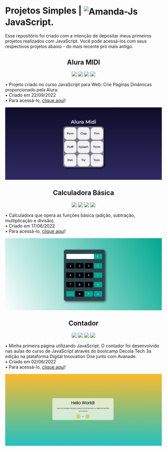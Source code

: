 # Projetos Simples | <img align="center" alt="Amanda-Js" height="35" width="45" src="https://cdn.jsdelivr.net/gh/devicons/devicon/icons/javascript/javascript-original.svg">JavaScript.</h1>

<p> Esse repositório foi criado com a intenção de depositar meus primeiros projetos realizados com JavaScript. Você pode acessá-los com seus respectivos projetos abaixo - do mais recente pro mais antigo. </p>

<h2 align="center">Alura MIDI</h2>

<div align="center">
 <a href="#"><img src="https://img.shields.io/badge/HTML5-E34F26?style=for-the-badge&logo=html5&logoColor=white"></a>
 <a href="#"><img src="https://img.shields.io/badge/CSS3-1572B6?style=for-the-badge&logo=css3&logoColor=white"></a>
 <a href="#"><img src="https://img.shields.io/badge/JavaScript-F7DF1E?style=for-the-badge&logo=javascript&logoColor=black"></a>
 <a href="#"><img src="https://img.shields.io/badge/Visual_Studio_Code-0078D4?style=for-the-badge&logo=visual%20studio%20code&logoColor=white"></a>
 </div>

<p>• Projeto criado no curso JavaScript para Web: Crie Páginas Dinâmicas proporcionado pela Alura.
<br>
• Criado em 22/09/2022
<br>
• Para acessá-lo, <a href="https://amandavsadev.github.io/projetosSimples-JS/aluraMidi">clique aqui</a>! </p>
<img align="center" alt="aluraMidi" src="aluraMidi/aluraMidi.png"> <br>

<h2 align="center">Calculadora Básica</h2>

<div align="center">
 <a href="#"><img src="https://img.shields.io/badge/HTML5-E34F26?style=for-the-badge&logo=html5&logoColor=white"></a>
 <a href="#"><img src="https://img.shields.io/badge/CSS3-1572B6?style=for-the-badge&logo=css3&logoColor=white"></a>
 <a href="#"><img src="https://img.shields.io/badge/JavaScript-F7DF1E?style=for-the-badge&logo=javascript&logoColor=black"></a>
 <a href="#"><img src="https://img.shields.io/badge/Visual_Studio_Code-0078D4?style=for-the-badge&logo=visual%20studio%20code&logoColor=white"></a>
 </div>
 
<p>• Calculadora que opera as funções básica (adição, subtração, multiplicação e divisão).
<br>
• Criado em 17/06/2022
<br>
• Para acessá-lo, <a href="https://amandavsadev.github.io/projetosSimples-JS/calculadoraBasica">clique aqui</a>! </p>
<img align="center" alt="calculadora" src="calculadoraBasica/calculadoraBasica.png"> <br>


<h2 align="center">Contador</h2>

<div align="center">
 <a href="#"><img src="https://img.shields.io/badge/HTML5-E34F26?style=for-the-badge&logo=html5&logoColor=white"></a>
 <a href="#"><img src="https://img.shields.io/badge/CSS3-1572B6?style=for-the-badge&logo=css3&logoColor=white"></a>
 <a href="#"><img src="https://img.shields.io/badge/JavaScript-F7DF1E?style=for-the-badge&logo=javascript&logoColor=black"></a>
 <a href="#"><img src="https://img.shields.io/badge/Visual_Studio_Code-0078D4?style=for-the-badge&logo=visual%20studio%20code&logoColor=white"></a>
 </div>
 
<p>• Minha primeira página utilizando JavaScript. O contador foi desenvolvido nas aulas do curso de JavaScript através do bootcamp Decola Tech 3a edição na plataforma Digital Innovation One junto com Avanade. 
<br>
• Criado em 02/06/2022
<br>
• Para acessá-lo, <a href="https://amandavsadev.github.io/projetosSimples-JS/contador">clique aqui</a>! </p>
<img align="center" alt="contador" src="contador/contador.png">
